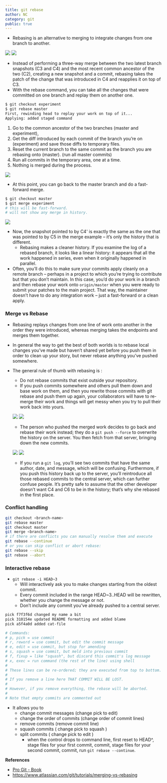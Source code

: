 ```yaml
---
title: git rebase
author: NC
category: git
public: true
---
```


- Rebasing is an alternative to merging to integrate changes from one branch to another.

![](/img/git_rebase_1.png)
![](/img/git_rebase_2.png)

- Instead of performing a three-way merge between the two latest branch snapshots (C3 and C4) and the most recent common ancestor of the two (C2), creating a new snapshot and a commit, rebasing takes the patch of the change that was introduced in C4 and reapplies it on top of C3.
- With the rebase command, you can take all the changes that were committed on one branch and replay them on another one.

```sh
$ git checkout experiment
$ git rebase master
First, rewinding head to replay your work on top of it...
Applying: added staged command
```

1. Go to the common ancestor of the two branches (master and experiment),
2. Get the diff introduced by each commit of the branch you’re on (experiment) and save those diffs to temporary files.
3. Reset the current branch to the same commit as the branch you are rebasing onto (master). (run all master commits)
4. Run all commits in the temporary area, one at a time.
5. Nothing is merged during the process.


![](/img/git_rebase_3.png)

- At this point, you can go back to the master branch and do a fast-forward merge.

```sh
$ git checkout master
$ git merge experiment
# this will be fast-forward.
# will not show any merge in history.
```

![](/img/git_rebase_4.png)

- Now, the snapshot pointed to by C4' is exactly the same as the one that was pointed to by C5 in the merge example  – it’s only the history that is different.
	- Rebasing makes a cleaner history. If you examine the log of a rebased branch, it looks like a linear history: it appears that all the work happened in series, even when it originally happened in parallel.
- Often, you’ll do this to make sure your commits apply cleanly on a remote branch – perhaps in a project to which you’re trying to contribute but that you don’t maintain. In this case, you’d do your work in a branch and then rebase your work onto `origin/master` when you were ready to submit your patches to the main project. That way, the maintainer doesn’t have to do any integration work – just a fast-forward or a clean apply.

### Merge vs Rebase

- Rebasing replays changes from one line of work onto another in the order they were introduced, whereas merging takes the endpoints and merges them together.
- In general the way to get the best of both worlds is to rebase local changes you’ve made but haven’t shared yet before you push them in order to clean up your story, but never rebase anything you’ve pushed somewhere.
- The general rule of thumb with rebasing is :
	- Do not rebase commits that exist outside your repository.
	- If you push commits somewhere and others pull them down and base work on them, and then you rewrite those commits with git rebase and push them up again, your collaborators will have to re-merge their work and things will get messy when you try to pull their work back into yours.

	![](/img/git_rebase_remote_1.png)
	![](/img/git_rebase_remote_2.png)

	-  The person who pushed the merged work decides to go back and rebase their work instead; they do a `git push --force` to overwrite the history on the server. You then fetch from that server, bringing down the new commits.

	![](/img/git_rebase_remote_3.png)
	![](/img/git_rebase_remote_4.png)

	- If you run a `git log`, you’ll see two commits that have the same author, date, and message, which will be confusing. Furthermore, if you push this history back up to the server, you’ll reintroduce all those rebased commits to the central server, which can further confuse people. It’s pretty safe to assume that the other developer doesn’t want C4 and C6 to be in the history; that’s why she rebased in the first place.


### Conflict handling

```sh
git checkout <branch-name>
git rebase master
git checkout master
git merge <branch-name>
# if there are conflicts you can manually resolve them and execute
git rebase --continue
# or you can skip conflict or abort rebase:
git rebase --skip
git rebase --abort
```


### Interactive rebase

- `git rebase -i HEAD~3`
	- Will interactively ask you to make changes starting from the oldest commit.
	- Every commit included in the range HEAD~3..HEAD will be rewritten, whether you change the message or not.
	- Don’t include any commit you’ve already pushed to a central server.

```sh
pick f7f3f6d changed my name a bit
pick 310154e updated README formatting and added blame
pick a5f4a0d added cat-file

# Commands:
# p, pick = use commit
# r, reword = use commit, but edit the commit message
# e, edit = use commit, but stop for amending
# s, squash = use commit, but meld into previous commit
# f, fixup = like "squash", but discard this commit's log message
# x, exec = run command (the rest of the line) using shell
#
# These lines can be re-ordered; they are executed from top to bottom.
#
# If you remove a line here THAT COMMIT WILL BE LOST.
#
# However, if you remove everything, the rebase will be aborted.
#
# Note that empty commits are commented out
```

- It allows you to
	- change commit messages (change pick to edit)
	- change the order of commits  (change order of commit lines)
	- remove commits  (remove commit line)
	- squash commits  ( change pick to squash )
	- split commits   ( change pick to edit )
		- when the control drops to command line, first reset to HEAD^, stage files for your first commit, commit, stage files for your second commit, commit, run `git rebase --continue`.





**References**
- [Pro Git - Book](http://git-scm.com/book)
- <https://www.atlassian.com/git/tutorials/merging-vs-rebasing>
